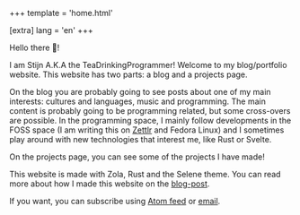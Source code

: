 +++
template = 'home.html'

[extra]
lang = 'en'
+++

Hello there :wave:!

I am Stijn A.K.A the TeaDrinkingProgrammer! Welcome to my blog/portfolio website.
This website has two parts: a blog and a projects page.

On the blog you are probably going to see posts about one of my main interests: cultures and languages, music and programming. The main content is probably going to be programming related, but some cross-overs are possible. In the programming space, I mainly follow developments in the FOSS space (I am writing this on [Zettlr](https://www.zettlr.com/) and Fedora Linux) and I sometimes play around with new technologies that interest me, like Rust or Svelte.

On the projects page, you can see some of the projects I have made!

This website is made with Zola, Rust and the Selene theme. You can read more about how I made this website on the [blog-post](@/blog/how-to-make-your-blog-blazingly-fast.md).

If you want, you can subscribe using [Atom feed](atom.xml) or [email](https://buttondown.email/TDP).